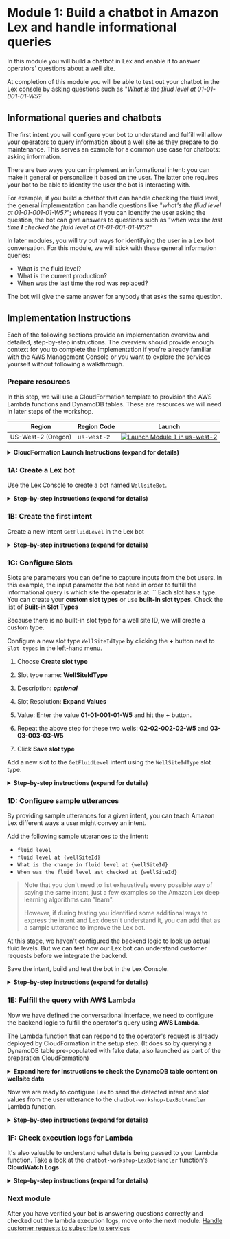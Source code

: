 # Module 1: Build a chatbot in Amazon Lex and handle informational queries

In this module you will build a chatbot in Lex and enable it to answer operators' questions about a well site.

At completion of this module you will be able to test out your chatbot in the Lex console by asking questions such as "*What is the fliud level at 01-01-001-01-W5?*

##  Informational queries and chatbots
The first intent you will configure your bot to understand and fulfill will allow your operators to query information about a well site as they prepare to do maintenance. This serves an example for a common use case for chatbots: asking information.

There are two ways you can implement an informational intent: you can make it general or personalize it based on the user. The latter one requires your bot to be able to identity the user the bot is interacting with.

For example, if you build a chatbot that can handle checking the fluid level, the general implementation can handle questions like "*what's the fliud level at 01-01-001-01-W5?*"; whereas if you can identify the user asking the question, the bot can give answers to questions such as "*when was the last time ***I*** checked the fluid level at 01-01-001-01-W5?*"

In later modules, you will try out ways for identifying the user in a Lex bot conversation. For this module, we will stick with these general information queries:

- What is the fluid level?
- What is the current production?
- When was the last time the rod was replaced?

The bot will give the same answer for anybody that asks the same question.



## Implementation Instructions

Each of the following sections provide an implementation overview and detailed, step-by-step instructions. The overview should provide enough context for you to complete the implementation if you're already familiar with the AWS Management Console or you want to explore the services yourself without following a walkthrough.

### Prepare resources

In this step, we will use a CloudFormation template to provision the AWS Lambda functions and DynamoDB tables. These are resources we will need in later steps of the workshop.

Region| Region Code | Launch
------|------|-------
US-West-2 (Oregon) |   <span style="font-family:'Courier';">us-west-2</span> | [![Launch Module 1 in us-west-2](http://docs.aws.amazon.com/AWSCloudFormation/latest/UserGuide/images/cloudformation-launch-stack-button.png)](https://console.aws.amazon.com/cloudformation/home?region=us-west-2#/stacks/new?stackName=chatbot-workshop&templateURL=https://s3-us-west-2.amazonaws.com/aws-chatbot-201902/chatbotsetup.yaml)


<details>
<summary><strong>CloudFormation Launch Instructions (expand for details)</strong></summary><p>

1. Click the **Launch Stack** link above.

1. Click **Next** on the Select Template page.

1. Click **Next** on the Specify Details page.

1. On the Options page, leave all the defaults and click **Next**.

1. On the Review page, check the boxes to acknowledge that CloudFormation will create IAM resources.

	<img src="images/cloudformation-changeset.png" alt="" width="120%">

1. Click **Create Change Set**.

	> Note the CloudFormation template we've provided is written using [AWS SAM](https://github.com/awslabs/serverless-application-model/blob/master/versions/2016-10-31.md) (AWS Serverless Application Model). SAM simplifies how to define functions, APIs, etc. for serverless applications, as well as some features for these services like environment variables. When deploying SAM templates in CloudFormation template, a transform step is required to convert the SAM template into standard CloudFormation, thus you must click the **Create Change Set** button to make the transform happen.

1. Wait for the change set to finish computing changes and click **Execute**

1. Let the CloudFormation launch resources in the background, you don't need to wait for it to finish before proceeding to the next step.



</p></details>


### 1A: Create a Lex bot

Use the Lex Console to create a bot named `WellsiteBot`.

<details>
<summary><strong>Step-by-step instructions (expand for details)</strong></summary><p>

1. Go to the Lex [Console](https://console.aws.amazon.com/lex/home?region=us-west-2).

1.  If it's your first time creating Lex chatbots, click **Get Started**.

	If you have created Lex bots before, click **Create** under the **Bots** tab.

1. Pick **Custom bot (create your own).**

1. Fill in the form:

	For **Bot name**, use `WellsiteBot`

	For **Output voice**, pick `Mathew`

	For **Session timeout**, use 10 minutes

	> This is how long your session context will be maintained so your user don't have to verify their identity again if they are interacting with the same bot and device in that time period.

	For **COPPA**, pick `No`.

1. Click **Create**
</details>

### 1B: Create the first intent

Create a new intent `GetFluidLevel` in the Lex bot

<details>
<summary><strong>Step-by-step instructions (expand for details)</strong></summary><p>

1. In the `WellsiteBot` Lex bot you just created, click **+Create Intent**

1. Pick **Create new intent**

1. Give the intent a name, `GetFluidLevel`, then click **Add**

</details>

### 1C: Configure Slots

Slots are parameters you can define to capture inputs from the bot users. In this example, the input parameter the bot need in order to fulfill the informational query is which site the operator is at.
``
Each slot has a type. You can create your **custom slot types** or use **built-in slot types**. Check the [list](http://docs.aws.amazon.com/lex/latest/dg/howitworks-builtins-slots.html) of **Built-in Slot Types**

Because there is no built-in slot type for a well site ID, we will create a
custom type.

Configure a new slot type `WellSiteIdType` by clicking the **+** button next
to `Slot types` in the left-hand menu.

1. Choose **Create slot type**

1. Slot type name: **WellSiteIdType**

1. Description: ***optional***

1. Slot Resolution: **Expand Values**

1. Value: Enter the value **01-01-001-01-W5** and hit the **+** button.

1. Repeat the above step for these two wells: **02-02-002-02-W5** and
**03-03-003-03-W5**

1. Click **Save slot type**

Add a new slot to the `GetFluidLevel` intent using the `WellSiteIdType`
slot type.

<details>
<summary><strong>Step-by-step instructions (expand for details)</strong></summary><p>

1. In the **Slots** section of the `GetFluidLevel` intent, fill in `wellSiteId` for the slot **Name**

1. Select `WellSiteIdType` for **Slot type**

1. For **Prompt**, put in `What is the wellsite ID?`

1. Check the box to indicate the slot is **required**

1. Click the (+) sign to add the slot

	![screenshot for after configuring slot](images/slot-config.png)

</details>

### 1D: Configure sample utterances

By providing sample utterances for a given intent, you can teach Amazon Lex different ways a user might convey an intent.

Add the following sample utterances to the intent:

* `fluid level`
* `fluid level at {wellSiteId}`
* `What is the change in fluid level at {wellSiteId}`
* `When was the fluid level ast checked at {wellSiteId}`

> Note that you don't need to list exhaustively every possible way of saying the same intent, just a few examples so the Amazon Lex deep learning algorithms can "learn".
>
> However, if during testing you identified some additional ways to express the intent and Lex doesn't understand it, you can add that as a sample utterance to improve the Lex bot.

At this stage, we haven't configured the backend logic to look up actual fluid levels. But we can test how our Lex bot can understand customer requests before we integrate the backend.

Save the intent, build and test the bot in the Lex Console.

<details>
<summary><strong>Step-by-step instructions (expand for details)</strong></summary><p>

1. Click **Save Intent** to save the intent configuration

1. Click **Build** at the top right of the page to build the bot

1. Once the build completes, use the **Test Bot** window to test different ways operators may ask about fluid levels. Verify that the bot is able to detect the intent.

	In the below example, the user utterance contains the slot value, which Lex was able to detect:

	<img src="images/test-utterance-including-slot.png" alt="" width="50%">

	In this below example, the user didn't tell the bot which site they are inquiring about, Lex will use the **prompt** we configured for this slot to get this info from the user:

	<img src="images/test-utterance-with-slot-solicitation.png" alt="" width="50%">

</details>


### 1E: Fulfill the query with AWS Lambda

Now we have defined the conversational interface, we need to configure the backend logic to fulfill the operator's query using **AWS Lambda**.

The Lambda function that can respond to the operator's request is already deployed by CloudFormation in the setup step. (It does so by querying a DynamoDB table pre-populated with fake data, also launched as part of the preparation CloudFormation)

<details>
<summary><strong>Expand here for instructions to check the DynamoDB table content on wellsite data</strong></summary><p>

1. Go to the [DynamoDB console](https://console.aws.amazon.com/dynamodb/home)

1. Select the table name starting with `chatbot-workshop-WellsiteVisit`

	<img src="images/plan-catalog-table.png" alt="ddb plan catalogue table" width="100%">

1. You should see a list of pre-populated wellsite data.

	<img src="images/plan-catalog-details.png" alt="configure the pin slot" width="100%">

</details>

Now we are ready to configure Lex to send the detected intent and slot values from the user utterance to the `chatbot-workshop-LexBotHandler` Lambda function.

<details>
<summary><strong>Step-by-step instructions (expand for details)</strong></summary><p>

1. In the **Lambda Initialization and validation** section of the intent, choose **AWS Lambda function** and use the selector to pick the `chatbot-workshop-LexBotHandler` function

	<img src="images/pick-lambda.png" alt="" width="90%">

	> There are a handful of other Lambda functions the CloudFormation template created and that they all begin with `chatbot-workshop`, so be sure to select the right one.

1. In the **Fulfillment** section of the intent, choose **AWS Lambda function** and use the selector to pick the `chatbot-workshop-LexBotHandler` function

	<img src="images/pick-lambda.png" alt="" width="90%">

	> There are a handful of other Lambda functions the CloudFormation template created and that they all begin with `chatbot-workshop`, so be sure to select the right one.

1. Click **OK** to give Lex permission to invoke the Lambda function.
	![alt text](images/confirm-lambda-permission.png)

1. Save the intent by clicking **Save intent**

1. Build the bot again by clicking **Build**

1. Test the bot

	<img src="images/after-lambda-integration.png" width="50%">

1. Feel free to test the voice interaction in the Console as well.

</details>


### 1F: Check execution logs for Lambda


It's also valuable to understand what data is being passed to your Lambda function. Take a look at the `chatbot-workshop-LexBotHandler` function's **CloudWatch Logs**

<details>
<summary><strong>Step-by-step instructions (expand for details)</strong></summary><p>

1. Go to the Lambda [console](https://console.aws.amazon.com/lambda/home)

1. Find the `chatbot-workshop-LexBotHandler` function and click on it

1. Go to the **Monitoring** tab

1. Click **View logs in CloudWatch**

1. Click on the latest log stream

1. Find the log line that logs the input into the lambda function:

	![lambda screenshot](images/lambda-cwl.png)

1. Observe the fields being passed from Lex to Lambda: `userId`, `bot`, `inputTranscript`, name of the intent, and slots identified. See documentation [here](http://docs.aws.amazon.com/lex/latest/dg/lambda-input-response-format.html) on detailed explanation of all available fields.

	> A note on the `userId` field:
	>
	> Think of it as a session identifier used to distinguish conversations or threads. If you are building integration using Lex's API directly, see documentation [here](http://docs.aws.amazon.com/lex/latest/dg/API_runtime_PostText.html#API_runtime_PostText_RequestParameters) on deciding what value to use for the user ID field.
	> For natively supported messaging platforms, the userID is filled for you by the integration (e.g. the user's phone number is used as `userId` in the case of Twilio SMS.)

</details>

### Next module


After you have verified your bot is answering questions correctly and checked out the lambda execution logs, move onto the next module: [Handle customer requests to subscribe to services](../02_LexBotSubscribeService)

